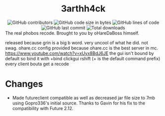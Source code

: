 <h1 align="center">3arthh4ck</h1>
<div align="center">
  <img src="https://img.shields.io/github/contributors/hashPirate/3arthh4ck-Future-Gopro336" alt="GitHub contributors"/> <img src="https://img.shields.io/github/languages/code-size/hashPirate/3arthh4ck-Future-Gopro336w" alt="GitHub code size in bytes"/> <img src="https://tokei.rs/b1/github/hashPirate/3arthh4ck-Future-Gopro336" alt="GitHub lines of code"/> <img src="https://img.shields.io/github/last-commit/hashPirate/3arthh4ck-Future-Gopro336" alt="GitHub last commit"/> <img src="https://img.shields.io/github/downloads/hashPirate/3arthh4ck-Future-Gopro336/total?style=flat-square" alt="Total downloads"> 
</div>
The real phobos recode. Brought to you by oHareDaBoss himself.

released because grin is a big b word. very uncool of what he did.
not swag.
ohare.cc config provided because ohare.cc is the best server in mc.
https://www.youtube.com/watch?v=xUyx8BdJ6JE
the gui isn't bound by default so bind it with +bind clickgui rshift (+ is the default command prefix)
every client bouta get a recode

# Changes
- Made futureclient compatible as well as decreased jar file size to 7mb using Gopro336's initial source. Thanks to Gavin for his fix to the compatibility with Future 2.12.

